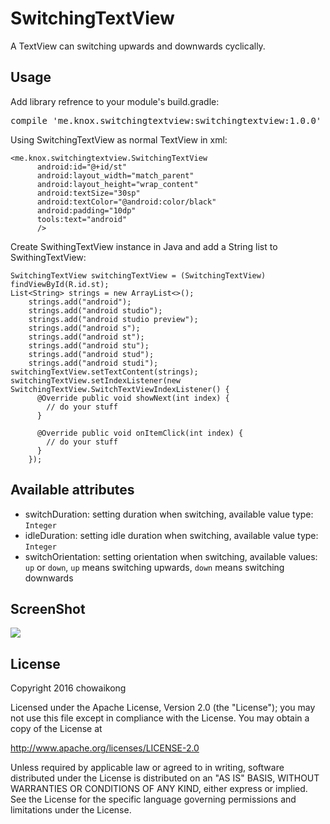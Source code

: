 # SwitchingTextView
A TextView can switching upwards and downwards cyclically.

## Usage  
Add library refrence to your module's build.gradle: 
<pre>compile 'me.knox.switchingtextview:switchingtextview:1.0.0'</pre>
Using SwitchingTextView as normal TextView in xml:
```
<me.knox.switchingtextview.SwitchingTextView
      android:id="@+id/st"
      android:layout_width="match_parent"
      android:layout_height="wrap_content"
      android:textSize="30sp"
      android:textColor="@android:color/black"
      android:padding="10dp"
      tools:text="android"
      />
```
Create SwithingTextView instance in Java and add a String list to SwithingTextView: 
```
SwitchingTextView switchingTextView = (SwitchingTextView) findViewById(R.id.st);
List<String> strings = new ArrayList<>();
    strings.add("android");
    strings.add("android studio");
    strings.add("android studio preview");
    strings.add("android s");
    strings.add("android st");
    strings.add("android stu");
    strings.add("android stud");
    strings.add("android studi");
switchingTextView.setTextContent(strings);
switchingTextView.setIndexListener(new SwitchingTextView.SwitchTextViewIndexListener() {
      @Override public void showNext(int index) {
        // do your stuff
      }

      @Override public void onItemClick(int index) {
        // do your stuff
      }
    });
```
## Available attributes 
* switchDuration: setting duration when switching, available value type: `Integer`
* idleDuration: setting idle duration when switching, available value type: `Integer`
* switchOrientation: setting orientation when switching, available values: `up` or `down`, `up` means switching upwards, `down` means switching downwards

## ScreenShot 
![](http://g.recordit.co/x4hh9fsEVb.gif)


## License
Copyright 2016 chowaikong

Licensed under the Apache License, Version 2.0 (the "License");
you may not use this file except in compliance with the License.
You may obtain a copy of the License at

   http://www.apache.org/licenses/LICENSE-2.0

Unless required by applicable law or agreed to in writing, software
distributed under the License is distributed on an "AS IS" BASIS,
WITHOUT WARRANTIES OR CONDITIONS OF ANY KIND, either express or implied.
See the License for the specific language governing permissions and
limitations under the License.